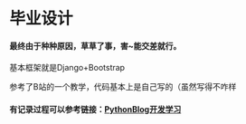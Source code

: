 # 毕业设计

#### 最终由于种种原因，草草了事，害~能交差就行。

基本框架就是Django+Bootstrap

参考了B站的一个教学，代码基本上是自己写的（虽然写得不咋样

#### 有记录过程可以参考链接：[PythonBlog开发学习](https://yui73.github.io/2022/05/19/PythonBlog/)
